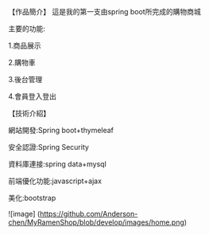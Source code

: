 【作品簡介】
這是我的第一支由spring boot所完成的購物商城

主要的功能:

1.商品展示

2.購物車

3.後台管理

4.會員登入登出

【技術介紹】

網站開發:Spring boot+thymeleaf

安全認證:Spring Security

資料庫連接:spring data+mysql

前端優化功能:javascript+ajax

美化:bootstrap 

![image] (https://github.com/Anderson-chen/MyRamenShop/blob/develop/images/home.png)
